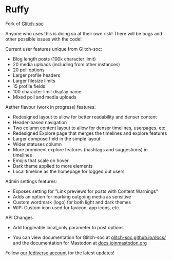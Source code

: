 # Ruffy

Fork of [Glitch-soc](https://glitch-soc.github.io/docs/)

Anyone who uses this is doing so at their own risk! There will be bugs and other possible issues with the code!

Current user features unique from Glitch-soc:

- Blog length posts (100k character limit)
- 20 media uploads (including from other instances)
- 20 poll options
- Larger profile headers
- Larger filesize limits
- 15 profile fields
- 100 character limit display name
- Mixed poll and media uploads

Aether flavour (work in progress) features:

- Redesigned layout to allow for better readability and denser content
- Header-based navigation
- Two column content layout to allow for denser timelines, userpages, etc.
- Redesigned Explore page that merges the timelines and explore features
- Larger compose field in the simple layout
- Wider statuses column
- More prominent explore features (hashtags and suggestions) in timelines
- Emojis that scale on hover
- Dark theme applied to more elements
- Local timeline as the homepage for logged out users

Admin settings features:

- Exposes setting for "Link previews for posts with Content Warnings"
- Adds an option for marking outgoing media as sensitive
- Custom wordmark (logo) for both light and dark themes
- WIP: Custom icon used for favicon, app icons, etc.

API Changes

- Add toggleable local_only parameter to post options

- You can view documentation for Glitch-soc at [glitch-soc.github.io/docs/](https://glitch-soc.github.io/docs/) and the documentation for Mastodon at [docs.joinmastodon.org](https://docs.joinmastodon.org/)

Follow [our fediverse account](https://aethy.com/@Ruffy) for the latest updates!
